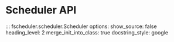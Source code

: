 # Scheduler API

::: fscheduler.scheduler.Scheduler
    options:
      show_source: false
      heading_level: 2
      merge_init_into_class: true
      docstring_style: google
